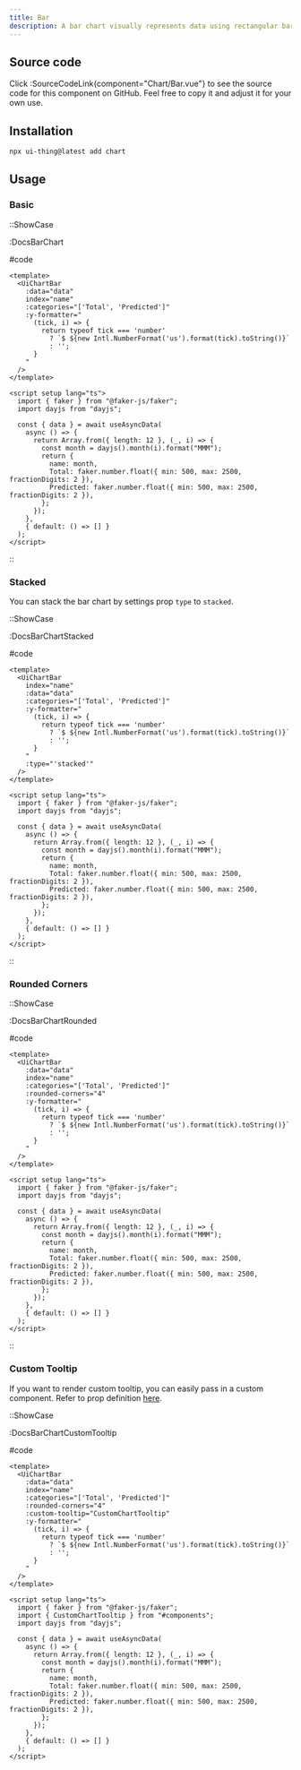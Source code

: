 ```yaml
---
title: Bar
description: A bar chart visually represents data using rectangular bars of varying lengths to compare quantities across different categories or groups.
---
```


## Source code

Click :SourceCodeLink{component="Chart/Bar.vue"} to see the source code for this component on GitHub. Feel free to copy it and adjust it for your own use.

## Installation

```bash
npx ui-thing@latest add chart
```

## Usage

### Basic

::ShowCase

:DocsBarChart

#code

<!-- automd:file src="../../app/components/content/Docs/Chart/Bar/DocsBarChart.vue" code lang="vue" -->

```vue [DocsBarChart.vue]
<template>
  <UiChartBar
    :data="data"
    index="name"
    :categories="['Total', 'Predicted']"
    :y-formatter="
      (tick, i) => {
        return typeof tick === 'number'
          ? `$ ${new Intl.NumberFormat('us').format(tick).toString()}`
          : '';
      }
    "
  />
</template>

<script setup lang="ts">
  import { faker } from "@faker-js/faker";
  import dayjs from "dayjs";

  const { data } = await useAsyncData(
    async () => {
      return Array.from({ length: 12 }, (_, i) => {
        const month = dayjs().month(i).format("MMM");
        return {
          name: month,
          Total: faker.number.float({ min: 500, max: 2500, fractionDigits: 2 }),
          Predicted: faker.number.float({ min: 500, max: 2500, fractionDigits: 2 }),
        };
      });
    },
    { default: () => [] }
  );
</script>

```

<!-- /automd -->

::

### Stacked

You can stack the bar chart by settings prop `type` to `stacked`.

::ShowCase

:DocsBarChartStacked

#code

<!-- automd:file src="../../app/components/content/Docs/Chart/Bar/DocsBarChartStacked.vue" code lang="vue" -->

```vue [DocsBarChartStacked.vue]
<template>
  <UiChartBar
    index="name"
    :data="data"
    :categories="['Total', 'Predicted']"
    :y-formatter="
      (tick, i) => {
        return typeof tick === 'number'
          ? `$ ${new Intl.NumberFormat('us').format(tick).toString()}`
          : '';
      }
    "
    :type="'stacked'"
  />
</template>

<script setup lang="ts">
  import { faker } from "@faker-js/faker";
  import dayjs from "dayjs";

  const { data } = await useAsyncData(
    async () => {
      return Array.from({ length: 12 }, (_, i) => {
        const month = dayjs().month(i).format("MMM");
        return {
          name: month,
          Total: faker.number.float({ min: 500, max: 2500, fractionDigits: 2 }),
          Predicted: faker.number.float({ min: 500, max: 2500, fractionDigits: 2 }),
        };
      });
    },
    { default: () => [] }
  );
</script>

```

<!-- /automd -->

::

### Rounded Corners

::ShowCase

:DocsBarChartRounded

#code

<!-- automd:file src="../../app/components/content/Docs/Chart/Bar/DocsBarChartRounded.vue" code lang="vue" -->

```vue [DocsBarChartRounded.vue]
<template>
  <UiChartBar
    :data="data"
    index="name"
    :categories="['Total', 'Predicted']"
    :rounded-corners="4"
    :y-formatter="
      (tick, i) => {
        return typeof tick === 'number'
          ? `$ ${new Intl.NumberFormat('us').format(tick).toString()}`
          : '';
      }
    "
  />
</template>

<script setup lang="ts">
  import { faker } from "@faker-js/faker";
  import dayjs from "dayjs";

  const { data } = await useAsyncData(
    async () => {
      return Array.from({ length: 12 }, (_, i) => {
        const month = dayjs().month(i).format("MMM");
        return {
          name: month,
          Total: faker.number.float({ min: 500, max: 2500, fractionDigits: 2 }),
          Predicted: faker.number.float({ min: 500, max: 2500, fractionDigits: 2 }),
        };
      });
    },
    { default: () => [] }
  );
</script>

```

<!-- /automd -->

::

### Custom Tooltip

If you want to render custom tooltip, you can easily pass in a custom component. Refer to prop definition [here](/charts#custom-tooltip).

::ShowCase

:DocsBarChartCustomTooltip

#code

<!-- automd:file src="../../app/components/content/Docs/Chart/Bar/DocsBarChartCustomTooltip.vue" code lang="vue" -->

```vue [DocsBarChartCustomTooltip.vue]
<template>
  <UiChartBar
    :data="data"
    index="name"
    :categories="['Total', 'Predicted']"
    :rounded-corners="4"
    :custom-tooltip="CustomChartTooltip"
    :y-formatter="
      (tick, i) => {
        return typeof tick === 'number'
          ? `$ ${new Intl.NumberFormat('us').format(tick).toString()}`
          : '';
      }
    "
  />
</template>

<script setup lang="ts">
  import { faker } from "@faker-js/faker";
  import { CustomChartTooltip } from "#components";
  import dayjs from "dayjs";

  const { data } = await useAsyncData(
    async () => {
      return Array.from({ length: 12 }, (_, i) => {
        const month = dayjs().month(i).format("MMM");
        return {
          name: month,
          Total: faker.number.float({ min: 500, max: 2500, fractionDigits: 2 }),
          Predicted: faker.number.float({ min: 500, max: 2500, fractionDigits: 2 }),
        };
      });
    },
    { default: () => [] }
  );
</script>

```

<!-- /automd -->
